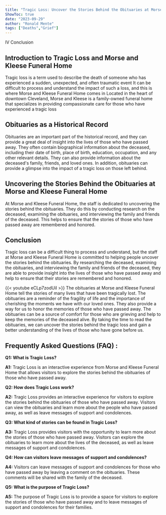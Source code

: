 ```yaml
---
title: "Tragic Loss: Uncover the Stories Behind the Obituaries at Morse and Kleese Funeral Home"
ShowToc: true 
date: "2023-09-29"
author: "Ronald Mente" 
tags: ["Deaths","Grief"]
---
```

IV Conclusion

## Introduction to Tragic Loss and Morse and Kleese Funeral Home

Tragic loss is a term used to describe the death of someone who has experienced a sudden, unexpected, and often traumatic event It can be difficult to process and understand the impact of such a loss, and this is where Morse and Kleese Funeral Home comes in Located in the heart of downtown Cleveland, Morse and Kleese is a family-owned funeral home that specializes in providing compassionate care for those who have experienced a tragic loss

## Obituaries as a Historical Record

Obituaries are an important part of the historical record, and they can provide a great deal of insight into the lives of those who have passed away. They often contain biographical information about the deceased, including their date of birth, place of birth, education, occupation, and any other relevant details. They can also provide information about the deceased's family, friends, and loved ones. In addition, obituaries can provide a glimpse into the impact of a tragic loss on those left behind.

## Uncovering the Stories Behind the Obituaries at Morse and Kleese Funeral Home

At Morse and Kleese Funeral Home, the staff is dedicated to uncovering the stories behind the obituaries. They do this by conducting research on the deceased, examining the obituaries, and interviewing the family and friends of the deceased. This helps to ensure that the stories of those who have passed away are remembered and honored.

## Conclusion

Tragic loss can be a difficult thing to process and understand, but the staff at Morse and Kleese Funeral Home is committed to helping people uncover the stories behind the obituaries. By researching the deceased, examining the obituaries, and interviewing the family and friends of the deceased, they are able to provide insight into the lives of those who have passed away and help to ensure that their stories are remembered and honored.

{{< youtube eCLp7zodUiI >}} 
The obituaries at Morse and Kleese Funeral Home tell the stories of many lives that have been tragically lost. The obituaries are a reminder of the fragility of life and the importance of cherishing the moments we have with our loved ones. They also provide a way for us to honor the memories of those who have passed away. The obituaries can be a source of comfort for those who are grieving and help to keep the memories of the deceased alive. By taking the time to read the obituaries, we can uncover the stories behind the tragic loss and gain a better understanding of the lives of those who have gone before us.

## Frequently Asked Questions (FAQ) :
**Q1: What is Tragic Loss?**

**A1:** Tragic Loss is an interactive experience from Morse and Kleese Funeral Home that allows visitors to explore the stories behind the obituaries of those who have passed away. 

**Q2: How does Tragic Loss work?**

**A2:** Tragic Loss provides an interactive experience for visitors to explore the stories behind the obituaries of those who have passed away. Visitors can view the obituaries and learn more about the people who have passed away, as well as leave messages of support and condolences. 

**Q3: What kind of stories can be found in Tragic Loss?**

**A3:** Tragic Loss provides visitors with the opportunity to learn more about the stories of those who have passed away. Visitors can explore the obituaries to learn more about the lives of the deceased, as well as leave messages of support and condolences. 

**Q4: How can visitors leave messages of support and condolences?**

**A4:** Visitors can leave messages of support and condolences for those who have passed away by leaving a comment on the obituaries. These comments will be shared with the family of the deceased. 

**Q5: What is the purpose of Tragic Loss?**

**A5:** The purpose of Tragic Loss is to provide a space for visitors to explore the stories of those who have passed away and to leave messages of support and condolences for their families.



